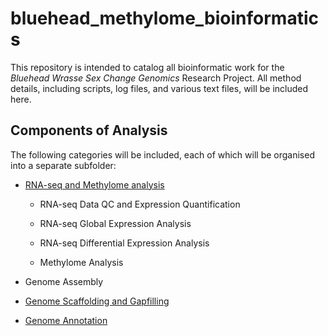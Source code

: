 # bluehead_methylome_bioinformatics

This repository is intended to catalog all bioinformatic work for the *Bluehead Wrasse Sex Change Genomics* Research Project. All method details, including scripts, log files, and various text files, will be included here. 

## Components of Analysis

The following categories will be included, each of which will be organised into a separate subfolder:

* [RNA-seq and Methylome analysis](https://github.com/hughcross/bluehead_methylome_bioinformatics/tree/master/RNA-seq%20and%20Methylome%20analysis)

    * RNA-seq Data QC and Expression Quantification

    * RNA-seq Global Expression Analysis

    * RNA-seq Differential Expression Analysis
    
    * Methylome Analysis

* Genome Assembly

* [Genome Scaffolding and Gapfilling](https://github.com/hughcross/bluehead_methylome_bioinformatics/tree/master/Scaffolding)

* [Genome Annotation](https://github.com/hughcross/bluehead_methylome_bioinformatics/tree/master/Annotation)


